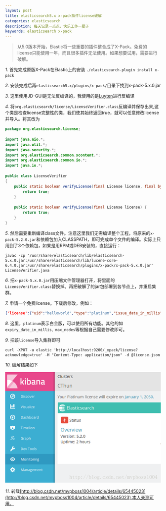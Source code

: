 ```yaml
---
layout: post
title: elasticsearch5.x x-pack插件license破解 
categories: elasticsearch
description: 每天记录一点点，快乐工作一辈子
keywords: elasticsearch x-pack
---
```


> 从5.0版本开始，Elastic将一些重要的插件整合成了X-Pack。免费的license只能使用一年，而且很多插件无法使用。如果想要试用，需要进行破解。

*1.* 首先完成原版X-Pack在Elastic上的安装 `./elasticsearch-plugin install x-pack`

*2.* 安装完成后再`elasticsearch5.x/plugins/x-pack/`目录下找到x-pack-5.x.0.jar

*3.* 这里使用JD-GUI是无法反编译的，我使用的是[Luyten](https://github.com/deathmarine/Luyten/releases/tag/v0.5.0)进行反编译

*4.* 将`org.elasticsearch/license/LicenseVerifier.class`反编译并保存出来,这个类是检查license完整性的类，我们使其始终返回true，就可以任意修改license并导入。将其改为

```java
package org.elasticsearch.license;

import java.nio.*;
import java.util.*;
import java.security.*;
import org.elasticsearch.common.xcontent.*;
import org.elasticsearch.common.io.*;
import java.io.*;

public class LicenseVerifier
{
    public static boolean verifyLicense(final License license, final byte[] encryptedPublicKeyData) {
        return true;
    }

    public static boolean verifyLicense(final License license) {
        return true;
    }
}
```

*5.* 然后需要重新编译class文件。注意这里我们无需编译整个工程，将原来的`x-pack-5.2.0.jar`和依赖包加入CLASSPATH，即可完成单个文件的编译。实际上只用到了3个依赖包，如果是用RPM或DEB安装的，直接运行：

```shell
javac -cp '/usr/share/elasticsearch/lib/elasticsearch-5.x.0.jar:/usr/share/elasticsearch/lib/lucene-core-6.4.0.jar:/usr/share/elasticsearch/plugins/x-pack/x-pack-5.x.0.jar' LicenseVerifier.java
```

*6.* 把`x-pack-5.x.0.jar`用压缩文件管理器打开，将里面的`LicenseVerifier.class`替换掉。再把破解了的jar包部署到各节点上，并重启集群。

*7.* 申请一个免费license。下载后修改，例如：

```json
{'license':{"uid":"helloworld","type":"platinum","issue_date_in_millis":1486598400000,"expiry_date_in_millis":2524579200999,"max_nodes":1000,"issued_to":"helloworld","issuer":"Web Form","signature":"helloworld","start_date_in_millis":1486598400000}}
```

*8.* 这里，`platinum`表示白金版，可以使用所有功能。其他的如`expiry_date_in_millis、max_nodes`等根据自己需要修改即可。

*9.* 把该`license`导入集群即可

```shell
curl -XPUT -u elastic 'http://localhost:9200/_xpack/license?acknowledge=true' -H "Content-Type: application/json" -d @license.json
```

*10.* 破解结果如下

![](/images/posts/elasticsearch/x-pack.png)

*11.* 转载[http://blog.csdn.net/mvpboss1004/article/details/65445023](http://blog.csdn.net/mvpboss1004/article/details/65445023),本人亲测可用。